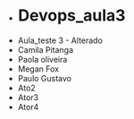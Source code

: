 - # Devops_aula3
- Aula_teste 3 - Alterado
- Camila Pitanga
- Paola oliveira
- Megan Fox
- Paulo Gustavo
- Ato2
- Ator3
- Ator4
